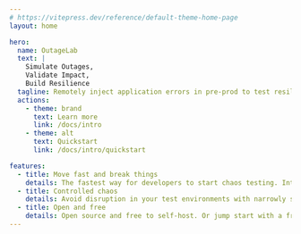 ```yaml
---
# https://vitepress.dev/reference/default-theme-home-page
layout: home

hero:
  name: OutageLab
  text: |
    Simulate Outages,
    Validate Impact,
    Build Resilience
  tagline: Remotely inject application errors in pre-prod to test resilience, observability, and incident response E2E
  actions:
    - theme: brand
      text: Learn more
      link: /docs/intro
    - theme: alt
      text: Quickstart
      link: /docs/intro/quickstart

features:
  - title: Move fast and break things
    details: The fastest way for developers to start chaos testing. Integrates in application code as an installed package.
  - title: Controlled chaos
    details: Avoid disruption in your test environments with narrowly scoped outage conditions, including filtering to specific users.
  - title: Open and free
    details: Open source and free to self-host. Or jump start with a free personal account on our managed service.
---
```

